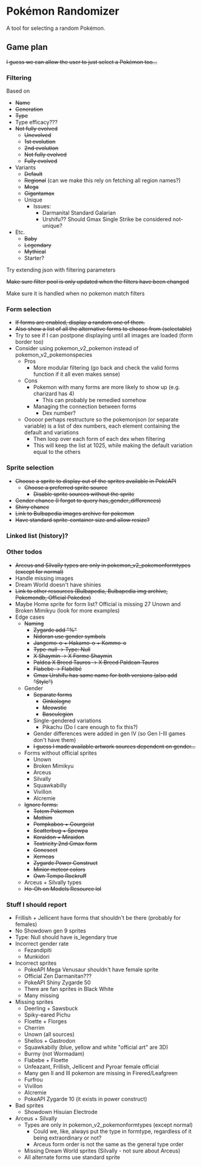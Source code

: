 # Pokémon Randomizer
A tool for selecting a random Pokémon.

## Game plan
~~I guess we can allow the user to just select a Pokémon too...~~

### Filtering
Based on
- ~~Name~~
- ~~Generation~~
- ~~Type~~
- Type efficacy???
- ~~Not fully evolved~~
  - ~~Unevolved~~
  - ~~1st evolution~~
  - ~~2nd evolution~~
  - ~~Not fully evolved~~
  - ~~Fully evolved~~
- Variants
  - ~~Default~~
  - ~~Regional~~ (can we make this rely on fetching all region names?)
  - ~~Mega~~
  - ~~Gigantamax~~
  - Unique
    - Issues:
      - Darmanital Standard Galarian
      - Urshifu?? Should Gmax Single Strike be considered not-unique?
- Etc.
  - ~~Baby~~
  - ~~Legendary~~
  - ~~Mythical~~
  - Starter?

Try extending json with filtering parameters

~~Make sure filter pool is only updated when the filters have been changed~~

Make sure it is handled when no pokemon match filters

### Form selection
- ~~If forms are enabled, display a random one of them.~~
- ~~Also show a list of all the alternative forms to choose from (selectable)~~
- Try to see if I can postpone displaying until all images are loaded (form border too)
- Consider using pokemon_v2_pokemon instead of pokemon_v2_pokemonspecies
  - Pros
    - More modular filtering (go back and check the valid forms function if it all even makes sense)
  - Cons
    - Pokemon with many forms are more likely to show up (e.g. charizard has 4)
      - This can probably be remedied somehow
    - Managing the connection between forms
      - Dex number?
  - Ooooor perhaps restructure so the pokemonjson (or separate variable) is a list of dex numbers, each element containing the default and variations
    - Then loop over each form of each dex when filtering
    - This will keep the list at 1025, while making the default variation equal to the others

### Sprite selection
- ~~Choose a sprite to display out of the sprites available in PokéAPI~~
  - ~~Choose a preferred sprite source~~
    - ~~Disable sprite sources without the sprite~~
- ~~Gender chance (I forgot to query has_gender_differences)~~
- ~~Shiny chance~~
- ~~Link to Bulbapedia images archive for pokemon~~
- ~~Have standard sprite-container size and allow resize?~~

### Linked list (history)?

### Other todos
- ~~Arceus and Silvally types are only in pokemon_v2_pokemonformtypes (except for normal)~~
- Handle missing images
- Dream World doesn't have shinies
- ~~Link to other resources (Bulbapedia, Bulbapedia img archive, Pokemondb, Official Pokedex)~~
- Maybe Home sprite for form list? Official is missing 27 Unown and Broken Mimikyu (look for more examples)
- Edge cases
  - ~~Naming~~
    - ~~Zygarde add "%"~~
    - ~~Nidoran use gender symbols~~
    - ~~Jangemo-o + Hakamo-o + Kommo-o~~
    - ~~Type-null -> Type: Null~~
    - ~~X Shaymin -> X Forme Shaymin~~
    - ~~Paldea X Breed Tauros -> X Breed Paldean Tauros~~
    - ~~Flabebe -> Flabébé~~
    - ~~Gmax Urshifu has same name for both versions (also add "Style")~~
  - Gender
    - ~~Separate forms~~
      - ~~Oinkologne~~
      - ~~Meowstic~~
      - ~~Basculegion~~
    - Single-gendered variations
      - Pikachu (Do I care enough to fix this?)
    - Gender differences were added in gen IV (so Gen I-III games don't have them)
    - ~~I guess I made available artwork sources dependent on gender...~~
  - Forms without official sprites
    - Unown
    - Broken Mimikyu
    - Arceus
    - Silvally
    - Squawkabilly
    - Vivillon
    - Alcremie
  - ~~Ignore forms:~~
    - ~~Totem Pokemon~~
    - ~~Mothim~~
    - ~~Pompkaboo + Gourgeist~~
    - ~~Scatterbug + Spewpa~~
    - ~~Koraidon + Miraidon~~
    - ~~Toxtricity 2nd Gmax form~~
    - ~~Genesect~~
    - ~~Xerneas~~
    - ~~Zygarde Power Construct~~
    - ~~Minior meteor colors~~
    - ~~Own Tempo Rockruff~~
  - Arceus + Silvally types
  - ~~Ho-Oh on Models Resource lol~~

### Stuff I should report
- Frillish + Jellicent have forms that shouldn't be there (probably for females)
- No Showdown gen 9 sprites
- Type: Null should have is_legendary true
- Incorrect gender rate
  - Fezandipiti
  - Munkidori
- Incorrect sprites
  - PokeAPI Mega Venusaur shouldn't have female sprite
  - Official Zen Darmanitan???
  - PokeAPI Shiny Zygarde 50
  - There are fan sprites in Black White
  - Many missing 
- Missing sprites
  - Deerling + Sawsbuck
  - Spiky-eared Pichu
  - Floette + Florges
  - Cherrim 
  - Unown (all sources)
  - Shellos + Gastrodon
  - Squawkabilly (blue, yellow and white "official art" are 3D)
  - Burmy (not Wormadam)
  - Flabebe + Floette
  - Unfeazant, Frillish, Jellicent and Pyroar female official
  - Many gen II and III pokemon are missing in Firered/Leafgreen
  - Furfrou
  - Vivillon
  - Alcremie
  - PokeAPI Zygarde 10 (it exists in power construct)
- Bad sprites
  - Showdown Hisuian Electrode
- Arceus + Silvally
  - Types are only in pokemon_v2_pokemonformtypes (except normal)
    - Could we, like, always put the type in formtype, regardless of it being extraordinary or not?
    - Arceus form order is not the same as the general type order
  - Missing Dream World sprites (Silvally - not sure about Arceus)
  - All alternate forms use standard sprite